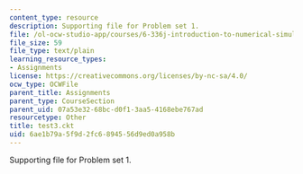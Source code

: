 ```yaml
---
content_type: resource
description: Supporting file for Problem set 1.
file: /ol-ocw-studio-app/courses/6-336j-introduction-to-numerical-simulation-sma-5211-fall-2003/6ae1b79a5f9d2fc6894556d9ed0a958b_test3.ckt
file_size: 59
file_type: text/plain
learning_resource_types:
- Assignments
license: https://creativecommons.org/licenses/by-nc-sa/4.0/
ocw_type: OCWFile
parent_title: Assignments
parent_type: CourseSection
parent_uid: 07a53e32-68bc-d0f1-3aa5-4168ebe767ad
resourcetype: Other
title: test3.ckt
uid: 6ae1b79a-5f9d-2fc6-8945-56d9ed0a958b
---
```

Supporting file for Problem set 1.